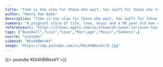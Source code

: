 ```yaml
---
title: "Time is too slow for those who wait, too swift for those who fear, too long for those who grieve, too short for those who rejoice, but for those who love, time is eternity."
author: "Henry Van Dyke"
description: "Time is too slow for those who wait, too swift for those who fear, too long for those who grieve, too short for those who rejoice, but for those who love, time is eternity. - Henry Van Dyke quotes from GetInspired365.com"
summary: "A poignant story of life, love, music and a 96 year old man called Fred. This is a video from Green Shoe Stuidos. To buy the song from iTunes, just click the link below."
referenceurl: "https://itunes.apple.com/us/album/oh-sweet-lorraine-feat.-jacob/id676472051"
tags: ["Baseball","Loss","Love","Marriage","Music","Sadness",]
source: "youtube"
videoid: "KDi4hBWsvkY"
image: "https://img.youtube.com/vi/KDi4hBWsvkY/0.jpg"
---
```


{{< youtube KDi4hBWsvkY >}}
